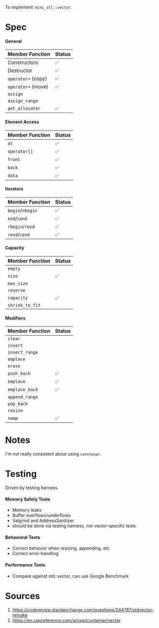 To implement: `mini_stl::vector`.
# Spec

#### General

 | Member Function | Status | 
|---------------|----------- |
|Constructors | ✅ |
|Destructor | ✅ |
|`operator=` (copy)| ✅ |
|`operator=` (move)| ✅ |
|`assign`| |
|`assign_range`| |
|`get_allocator`| ✅ |


#### Element Access

| Member Function | Status | 
|---------------|----------- |
|`at` | ✅ |
|`operator[]` | ✅ |
|`front`| ✅ |
|`back`| ✅ |
|`data`| ✅ |

#### Iterators
| Member Function | Status | 
|---------------|----------- |
|`begin`/`cbegin` | ✅ |
|`end`/`cend` | ✅|
|`rbegin`/`rend`| ✅|
|`rend`/`cend`| ✅|

#### Capacity

| Member Function | Status | 
|---------------|----------- |
|`empty` | |
|`size`| ✅|
|`max_size`| |
|`reserve`| |
|`capacity`| ✅|
|`shrink_to_fit`| |

#### Modifiers
| Member Function | Status | 
|---------------|----------- |
|`clear` | |
|`insert`| |
|`insert_range`| |
|`emplace`| |
|`erase`| |
|`push_back`| ✅|
|`emplace`| ✅|
|`emplace_back`| ✅|
|`append_range`| |
|`pop_back`| |
|`resize`| |
|`swap`| ✅|

# Notes
I'm not really consistent about using `constexpr`.

# Testing
Driven by testing harness.
#### Memory Safety Tests
- Memory leaks
- Buffer overflows/underflows
- Valgrind and AddressSanitizer
- should be done via testing harness, not vector-specific tests
#### Behavioral Tests
- Correct behavior when resizing, appending, etc
- Correct error-handling
#### Performance Tests
- Compare against std::vector, can use Google Benchmark

# Sources
1. https://codereview.stackexchange.com/questions/244787/stdvector-remake
2. https://en.cppreference.com/w/cpp/container/vector



